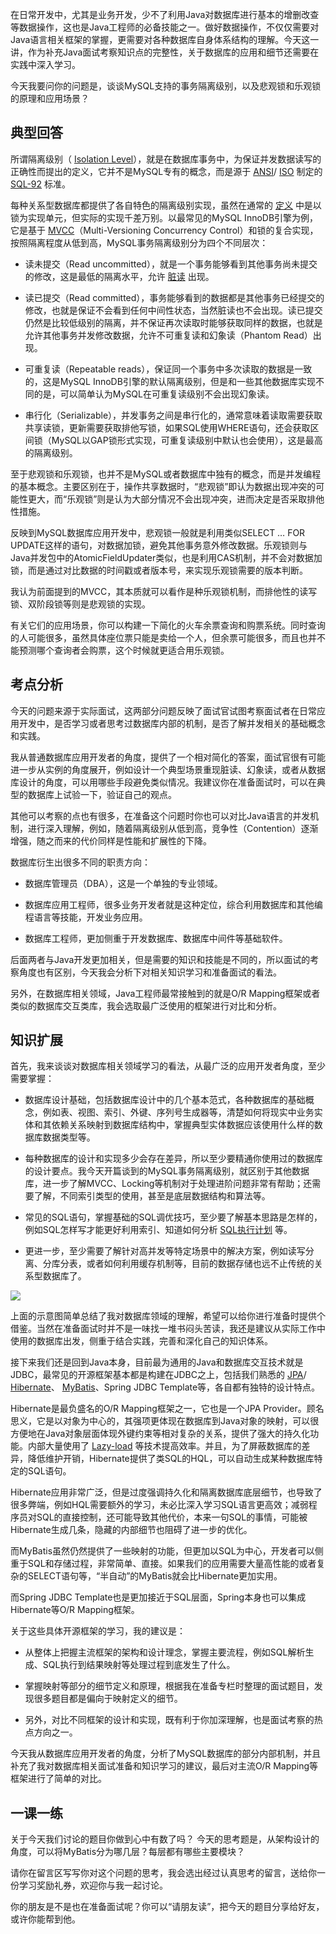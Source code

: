 在日常开发中，尤其是业务开发，少不了利用Java对数据库进行基本的增删改查等数据操作，这也是Java工程师的必备技能之一。做好数据操作，不仅仅需要对Java语言相关框架的掌握，更需要对各种数据库自身体系结构的理解。今天这一讲，作为补充Java面试考察知识点的完整性，关于数据库的应用和细节还需要在实践中深入学习。

今天我要问你的问题是，谈谈MySQL支持的事务隔离级别，以及悲观锁和乐观锁的原理和应用场景？

## 典型回答

所谓隔离级别（ [Isolation Level](https://en.wikipedia.org/wiki/Isolation_(database_systems)#Isolation_levels)），就是在数据库事务中，为保证并发数据读写的正确性而提出的定义，它并不是MySQL专有的概念，而是源于 [ANSI](https://en.wikipedia.org/wiki/American_National_Standards_Institute)/ [ISO](https://en.wikipedia.org/wiki/International_Organization_for_Standardization) 制定的 [SQL-92](https://en.wikipedia.org/wiki/SQL-92) 标准。

每种关系型数据库都提供了各自特色的隔离级别实现，虽然在通常的 [定义](https://en.wikipedia.org/wiki/Isolation_(database_systems)#Isolation_levels) 中是以锁为实现单元，但实际的实现千差万别。以最常见的MySQL InnoDB引擎为例，它是基于 [MVCC](https://dev.mysql.com/doc/refman/8.0/en/innodb-multi-versioning.html)（Multi-Versioning Concurrency Control）和锁的复合实现，按照隔离程度从低到高，MySQL事务隔离级别分为四个不同层次：

- 读未提交（Read uncommitted），就是一个事务能够看到其他事务尚未提交的修改，这是最低的隔离水平，允许 [脏读](https://en.wikipedia.org/wiki/Isolation_(database_systems)#Dirty_reads) 出现。

- 读已提交（Read committed），事务能够看到的数据都是其他事务已经提交的修改，也就是保证不会看到任何中间性状态，当然脏读也不会出现。读已提交仍然是比较低级别的隔离，并不保证再次读取时能够获取同样的数据，也就是允许其他事务并发修改数据，允许不可重复读和幻象读（Phantom Read）出现。

- 可重复读（Repeatable reads），保证同一个事务中多次读取的数据是一致的，这是MySQL InnoDB引擎的默认隔离级别，但是和一些其他数据库实现不同的是，可以简单认为MySQL在可重复读级别不会出现幻象读。

- 串行化（Serializable），并发事务之间是串行化的，通常意味着读取需要获取共享读锁，更新需要获取排他写锁，如果SQL使用WHERE语句，还会获取区间锁（MySQL以GAP锁形式实现，可重复读级别中默认也会使用），这是最高的隔离级别。


至于悲观锁和乐观锁，也并不是MySQL或者数据库中独有的概念，而是并发编程的基本概念。主要区别在于，操作共享数据时，“悲观锁”即认为数据出现冲突的可能性更大，而“乐观锁”则是认为大部分情况不会出现冲突，进而决定是否采取排他性措施。

反映到MySQL数据库应用开发中，悲观锁一般就是利用类似SELECT … FOR UPDATE这样的语句，对数据加锁，避免其他事务意外修改数据。乐观锁则与Java并发包中的AtomicFieldUpdater类似，也是利用CAS机制，并不会对数据加锁，而是通过对比数据的时间戳或者版本号，来实现乐观锁需要的版本判断。

我认为前面提到的MVCC，其本质就可以看作是种乐观锁机制，而排他性的读写锁、双阶段锁等则是悲观锁的实现。

有关它们的应用场景，你可以构建一下简化的火车余票查询和购票系统。同时查询的人可能很多，虽然具体座位票只能是卖给一个人，但余票可能很多，而且也并不能预测哪个查询者会购票，这个时候就更适合用乐观锁。

## 考点分析

今天的问题来源于实际面试，这两部分问题反映了面试官试图考察面试者在日常应用开发中，是否学习或者思考过数据库内部的机制，是否了解并发相关的基础概念和实践。

我从普通数据库应用开发者的角度，提供了一个相对简化的答案，面试官很有可能进一步从实例的角度展开，例如设计一个典型场景重现脏读、幻象读，或者从数据库设计的角度，可以用哪些手段避免类似情况。我建议你在准备面试时，可以在典型的数据库上试验一下，验证自己的观点。

其他可以考察的点也有很多，在准备这个问题时你也可以对比Java语言的并发机制，进行深入理解，例如，随着隔离级别从低到高，竞争性（Contention）逐渐增强，随之而来的代价同样是性能和扩展性的下降。

数据库衍生出很多不同的职责方向：

- 数据库管理员（DBA），这是一个单独的专业领域。

- 数据库应用工程师，很多业务开发者就是这种定位，综合利用数据库和其他编程语言等技能，开发业务应用。

- 数据库工程师，更加侧重于开发数据库、数据库中间件等基础软件。


后面两者与Java开发更加相关，但是需要的知识和技能是不同的，所以面试的考察角度也有区别，今天我会分析下对相关知识学习和准备面试的看法。

另外，在数据库相关领域，Java工程师最常接触到的就是O/R Mapping框架或者类似的数据库交互类库，我会选取最广泛使用的框架进行对比和分析。

## 知识扩展

首先，我来谈谈对数据库相关领域学习的看法，从最广泛的应用开发者角度，至少需要掌握：

- 数据库设计基础，包括数据库设计中的几个基本范式，各种数据库的基础概念，例如表、视图、索引、外键、序列号生成器等，清楚如何将现实中业务实体和其依赖关系映射到数据库结构中，掌握典型实体数据应该使用什么样的数据库数据类型等。

- 每种数据库的设计和实现多少会存在差异，所以至少要精通你使用过的数据库的设计要点。我今天开篇谈到的MySQL事务隔离级别，就区别于其他数据库，进一步了解MVCC、Locking等机制对于处理进阶问题非常有帮助；还需要了解，不同索引类型的使用，甚至是底层数据结构和算法等。

- 常见的SQL语句，掌握基础的SQL调优技巧，至少要了解基本思路是怎样的，例如SQL怎样写才能更好利用索引、知道如何分析 [SQL执行计划](https://dev.mysql.com/doc/workbench/en/wb-performance-explain.html) 等。

- 更进一步，至少需要了解针对高并发等特定场景中的解决方案，例如读写分离、分库分表，或者如何利用缓存机制等，目前的数据存储也远不止传统的关系型数据库了。


![](https://static001.geekbang.org/resource/image/ae/9d/ae0959aafa30d1530ad4bdf7b1a8a19d.png?wh=891*532)

上面的示意图简单总结了我对数据库领域的理解，希望可以给你进行准备时提供个借鉴。当然在准备面试时并不是一味找一堆书闷头苦读，我还是建议从实际工作中使用的数据库出发，侧重于结合实践，完善和深化自己的知识体系。

接下来我们还是回到Java本身，目前最为通用的Java和数据库交互技术就是JDBC，最常见的开源框架基本都是构建在JDBC之上，包括我们熟悉的 [JPA](https://www.tutorialspoint.com/jpa/jpa_introduction.htm)/ [Hibernate](https://en.wikipedia.org/wiki/Hibernate_(framework))、 [MyBatis](http://www.mybatis.org/mybatis-3/)、Spring JDBC Template等，各自都有独特的设计特点。

Hibernate是最负盛名的O/R Mapping框架之一，它也是一个JPA Provider。顾名思义，它是以对象为中心的，其强项更体现在数据库到Java对象的映射，可以很方便地在Java对象层面体现外键约束等相对复杂的关系，提供了强大的持久化功能。内部大量使用了 [Lazy-load](https://en.wikipedia.org/wiki/Lazy_loading) 等技术提高效率。并且，为了屏蔽数据库的差异，降低维护开销，Hibernate提供了类SQL的HQL，可以自动生成某种数据库特定的SQL语句。

Hibernate应用非常广泛，但是过度强调持久化和隔离数据库底层细节，也导致了很多弊端，例如HQL需要额外的学习，未必比深入学习SQL语言更高效；减弱程序员对SQL的直接控制，还可能导致其他代价，本来一句SQL的事情，可能被Hibernate生成几条，隐藏的内部细节也阻碍了进一步的优化。

而MyBatis虽然仍然提供了一些映射的功能，但更加以SQL为中心，开发者可以侧重于SQL和存储过程，非常简单、直接。如果我们的应用需要大量高性能的或者复杂的SELECT语句等，“半自动”的MyBatis就会比Hibernate更加实用。

而Spring JDBC Template也是更加接近于SQL层面，Spring本身也可以集成Hibernate等O/R Mapping框架。

关于这些具体开源框架的学习，我的建议是：

- 从整体上把握主流框架的架构和设计理念，掌握主要流程，例如SQL解析生成、SQL执行到结果映射等处理过程到底发生了什么。

- 掌握映射等部分的细节定义和原理，根据我在准备专栏时整理的面试题目，发现很多题目都是偏向于映射定义的细节。

- 另外，对比不同框架的设计和实现，既有利于你加深理解，也是面试考察的热点方向之一。


今天我从数据库应用开发者的角度，分析了MySQL数据库的部分内部机制，并且补充了我对数据库相关面试准备和知识学习的建议，最后对主流O/R Mapping等框架进行了简单的对比。

## 一课一练

关于今天我们讨论的题目你做到心中有数了吗？ 今天的思考题是，从架构设计的角度，可以将MyBatis分为哪几层？每层都有哪些主要模块？

请你在留言区写写你对这个问题的思考，我会选出经过认真思考的留言，送给你一份学习奖励礼券，欢迎你与我一起讨论。

你的朋友是不是也在准备面试呢？你可以“请朋友读”，把今天的题目分享给好友，或许你能帮到他。